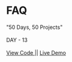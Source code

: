 # FAQ
"50 Days, 50 Projects"
<br> 
<br>
DAY - 13 
<br> 
<br> 
<a href="https://github.com/pushpakumari5117/faq"> View Code </a> 
|| 
<a href="https://pushpakumari5117.github.io/faq/"> Live Demo </a>
